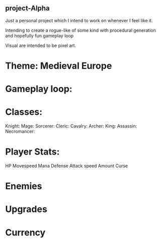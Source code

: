 ## project-Alpha

Just a personal project which I intend to work on whenever I feel like it. 

Intending to create a rogue-like of some kind with procedural generation and hopefully fun gameplay loop

Visual are intended to be pixel art.


# Theme: Medieval Europe

# Gameplay loop:


# Classes:
Knight:
Mage:
Sorcerer:
Cleric:
Cavalry:
Archer:
King:
Assassin:
Necromancer:


# Player Stats:
HP
Movespeed
Mana
Defense
Attack speed
Amount
Curse



# Enemies


# Upgrades


# Currency


#
